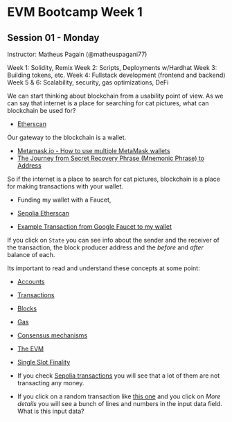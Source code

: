 # EVM Bootcamp Week 1

## Session 01 - Monday

Instructor: Matheus Pagain (@matheuspagani77)

Week 1: Solidity, Remix
Week 2: Scripts, Deployments w/Hardhat
Week 3: Building tokens, etc.
Week 4: Fullstack development (frontend and backend)
Week 5 & 6: Scalability, security, gas optimizations, DeFi

We can start thinking about blockchain from a usability point of view. As we can say that internet is a place for searching for cat pictures, what can blockchain be used for?

- [Etherscan](https://etherscan.io/)

Our gateway to the blockchain is a wallet.

- [Metamask.io - How to use multiple MetaMask wallets](https://support.metamask.io/managing-my-wallet/using-metamask/how-to-use-multiple-metamask-wallets/)
- [The Journey from Secret Recovery Phrase (Mnemonic Phrase) to Address](https://medium.com/mycrypto/the-journey-from-mnemonic-phrase-to-address-6c5e86e11e14)

So if the internet is a place to search for cat pictures, blockchain is a place for making transactions with your wallet.

- Funding my wallet with a Faucet,

- [Sepolia Etherscan](https://sepolia.etherscan.io/)

- [Example Transaction from Google Faucet to my wallet](https://sepolia.etherscan.io/tx/0x6102ee028a9c4f565bf20b3f59c93825d28b2a563471ab1d7196d8323ee281ad)

If you click on `State` you can see info about the sender and the receiver of the transaction, the block producer address and the _before_ and _after_ balance of each.

Its important to read and understand these concepts at some point:

- [Accounts](https://ethereum.org/en/developers/docs/accounts/)
- [Transactions](https://ethereum.org/en/developers/docs/transactions/)
- [Blocks](https://ethereum.org/en/developers/docs/blocks/)
- [Gas](https://ethereum.org/en/developers/docs/gas/)
- [Consensus mechanisms](https://ethereum.org/en/developers/docs/consensus-mechanisms/)
- [The EVM](https://ethereum.org/en/developers/docs/evm/)
- [Single Slot Finality](https://ethereum.org/en/roadmap/single-slot-finality)

- If you check [Sepolia transactions](https://sepolia.etherscan.io/txs) you will see that a lot of them are not transacting any money.

- If you click on a random transaction like [this one](https://sepolia.etherscan.io/tx/0x14d53b5a0f374ad64d44a773434cb5cc84e4e0db2dd5b671fbfd57d70e36fd2c) and you click on _More details_ you will see a bunch of lines and numbers in the input data field. What is this input data?

